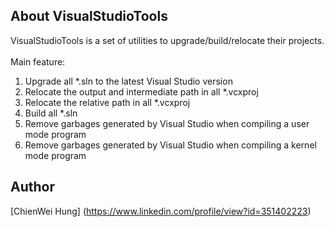 ## About VisualStudioTools

VisualStudioTools is a set of utilities to upgrade/build/relocate their projects.<br />
<br />
Main feature:<br />
  1. Upgrade all *.sln to the latest Visual Studio version<br />
  2. Relocate the output and intermediate path in all *.vcxproj<br />
  3. Relocate the relative path in all *.vcxproj<br />
  4. Build all *.sln<br />
  5. Remove garbages generated by Visual Studio when compiling a user mode program<br />
  6. Remove garbages generated by Visual Studio when compiling a kernel mode program<br />

## Author
[ChienWei Hung] (https://www.linkedin.com/profile/view?id=351402223)
